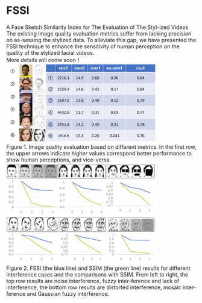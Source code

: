 # FSSI
A Face Sketch Similarity Index for The Evaluation of The Styl-ized Videos
<br>
The existing image quality evaluation metrics suffer from lacking precision on as-sessing the stylized data. To alleviate this gap,  we have presented the FSSI technique to enhance the sensitivity of human perception on the quality of the stylized facial videos. 
<br>
More details will come soon！
<br>
<img src="https://github.com/Huoxing999/FSSI/blob/main/img1.png"  width="400px">
<br>
Figure 1. Image quality evaluation based on different metrics. In the first row, the upper arrows indicate higher values correspond better performance to show human perceptions, and vice-versa. 
<br>
<img src="https://github.com/Huoxing999/FSSI/blob/main/img2.png" width="400px">
<br>
Figure 2. FSSI (the blue line) and SSIM (the green line) results for different interference cases and the comparisons with SSIM. From left to right, the top row results are noise interference, fuzzy inter-ference and lack of interference, the bottom row results are distorted interference, mosaic inter-ference and Gaussian fuzzy interference.  

